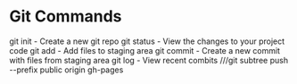 # Git Commands

git init - Create a new git repo
git status - View the changes to your project code
git add - Add files to staging area
git commit - Create a new commit with files from staging area
git log - View recent combits
///git subtree push --prefix public origin gh-pages